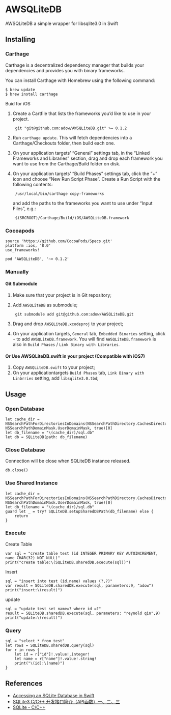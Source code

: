 # AWSQLiteDB

AWSQLiteDB a simple wrapper for libsqlite3.0 in Swift

## Installing

### Carthage

Carthage is a decentralized dependency manager that builds your dependencies and provides you with binary frameworks.

You can install Carthage with Homebrew using the following command:

	$ brew update
	$ brew install carthage
	
Buid for iOS	
	
1. Create a Cartfile that lists the frameworks you’d like to use in your project.

		git "git@github.com:adow/AWSQLiteDB.git" >= 0.1.2
	
2. Run `carthage update`. This will fetch dependencies into a Carthage/Checkouts folder, then build each one.
3. On your application targets’ “General” settings tab, in the “Linked Frameworks and Libraries” section, drag and drop each framework you want to use from the Carthage/Build folder on disk.
4. On your application targets’ “Build Phases” settings tab, click the “+” icon and choose “New Run Script Phase”. Create a Run Script with the following contents:

		/usr/local/bin/carthage copy-frameworks
		
	and add the paths to the frameworks you want to use under “Input Files”, e.g.:

		$(SRCROOT)/Carthage/Build/iOS/AWSQLiteDB.framework

### Cocoapods

	source 'https://github.com/CocoaPods/Specs.git'
	platform :ios, '8.0'
	use_frameworks!
	
	pod 'AWSQLiteDB', '~> 0.1.2'

### Manually

#### Git Submodule

1. Make sure that your project is in Git repository;
2. Add `AWSQLiteDB` as submodule;

		git submodule add git@github.com:adow/AWSQLiteDB.git
	
3. Drag and drop `AWSQLiteDB.xcodeproj` to your project;
4. On your application targets, `General` tab, `Embedded Binaries` setting, click `+` to add `AWSQLiteDB.framework`. You will find `AWSQLiteDB.framework` is also in `Build Phases` / `Link Binary with Libraries`.

#### Or Use AWSQLiteDB.swift in your project (Compatible with iOS7)

1. Copy `AWSQLiteDB.swift` to your project;
2. On your applicationtargets `Build Phases` tab, `Link Binary with Linbrries` setting, add `libsqlite3.0.tbd`;


## Usage

### Open Database

	let cache_dir = NSSearchPathForDirectoriesInDomains(NSSearchPathDirectory.CachesDirectory, NSSearchPathDomainMask.UserDomainMask, true)[0]
	let db_filename = "\(cache_dir)/sql.db"
	let db = SQLiteDB(path: db_filename)
	
### Close Database

Connection will be close when SQLiteDB instance released.
	
	db.close()
	
### Use Shared Instance

	let cache_dir = NSSearchPathForDirectoriesInDomains(NSSearchPathDirectory.CachesDirectory, NSSearchPathDomainMask.UserDomainMask, true)[0]
	let db_filename = "\(cache_dir)/sql.db"
	guard let _ = try? SQLiteDB.setupSharedDBPath(db_filename) else {
	    return
	}
	
### Execute

Create Table

	var sql = "create table test (id INTEGER PRIMARY KEY AUTOINCREMENT, name CHAR(32) NOT NULL)"
	print("create table:\(SQLiteDB.sharedDB.execute(sql))")
	
Insert

	sql = "insert into test (id,name) values (?,?)"
	var result = SQLiteDB.sharedDB.execute(sql, parameters:9, "adow")
	print("insert:\(result)")
	
update

	sql = "update test set name=? where id =?"
	result = SQLiteDB.sharedDB.execute(sql, parameters: "reynold qin",9)
	print("update:\(result)")	
	
### Query

	sql = "select * from test"
	let rows = SQLiteDB.sharedDB.query(sql)
	for r in rows {
	    let id = r["id"]!.value!.integer!
	    let name = r["name"]!.value!.string!
	    print("\(id):\(name)")
	}

## References

* [Accessing an SQLite Database in Swift](http://stackoverflow.com/questions/24102775/accessing-an-sqlite-database-in-swift)
* [ SQLite3 C/C++ 开发接口简介（API函数）一、二、三](http://blog.csdn.net/u012485637/article/details/44486923)
* [SQLite - C/C++](http://www.runoob.com/sqlite/sqlite-c-cpp.html)